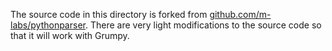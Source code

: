 The source code in this directory is forked from
[github.com/m-labs/pythonparser](https://github.com/m-labs/pythonparser).
There are very light modifications to the source code so that it will work with
Grumpy.
